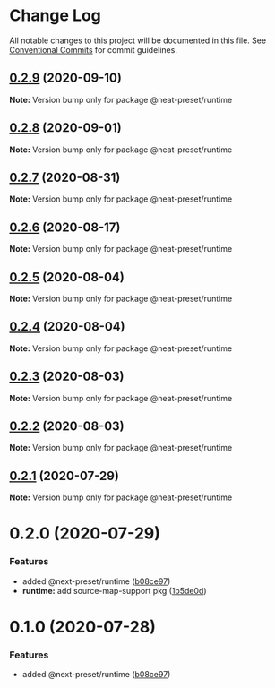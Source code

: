 # Change Log

All notable changes to this project will be documented in this file.
See [Conventional Commits](https://conventionalcommits.org) for commit guidelines.

## [0.2.9](https://github.com/igl/neat-preset/compare/@neat-preset/runtime@0.2.8...@neat-preset/runtime@0.2.9) (2020-09-10)

**Note:** Version bump only for package @neat-preset/runtime





## [0.2.8](https://github.com/igl/neat-preset/compare/@neat-preset/runtime@0.2.7...@neat-preset/runtime@0.2.8) (2020-09-01)

**Note:** Version bump only for package @neat-preset/runtime





## [0.2.7](https://github.com/igl/neat-preset/compare/@neat-preset/runtime@0.2.6...@neat-preset/runtime@0.2.7) (2020-08-31)

**Note:** Version bump only for package @neat-preset/runtime





## [0.2.6](https://github.com/igl/neat-preset/compare/@neat-preset/runtime@0.2.5...@neat-preset/runtime@0.2.6) (2020-08-17)

**Note:** Version bump only for package @neat-preset/runtime





## [0.2.5](https://github.com/igl/neat-preset/compare/@neat-preset/runtime@0.2.4...@neat-preset/runtime@0.2.5) (2020-08-04)

**Note:** Version bump only for package @neat-preset/runtime





## [0.2.4](https://github.com/igl/neat-preset/compare/@neat-preset/runtime@0.2.3...@neat-preset/runtime@0.2.4) (2020-08-04)

**Note:** Version bump only for package @neat-preset/runtime





## [0.2.3](https://github.com/igl/neat-preset/compare/@neat-preset/runtime@0.2.2...@neat-preset/runtime@0.2.3) (2020-08-03)

**Note:** Version bump only for package @neat-preset/runtime





## [0.2.2](https://github.com/igl/neat-preset/compare/@neat-preset/runtime@0.2.1...@neat-preset/runtime@0.2.2) (2020-08-03)

**Note:** Version bump only for package @neat-preset/runtime





## [0.2.1](https://github.com/igl/neat-preset/compare/@neat-preset/runtime@0.2.0...@neat-preset/runtime@0.2.1) (2020-07-29)

**Note:** Version bump only for package @neat-preset/runtime





# 0.2.0 (2020-07-29)


### Features

* added @next-preset/runtime ([b08ce97](https://github.com/igl/neat-preset/commit/b08ce97be7ab27375722038e93814ae09d8109d9))
* **runtime:** add source-map-support pkg ([1b5de0d](https://github.com/igl/neat-preset/commit/1b5de0db0b5e58ac52872158ba81c78d014c42b6))





# 0.1.0 (2020-07-28)


### Features

* added @next-preset/runtime ([b08ce97](https://github.com/igl/neat-preset/commit/b08ce97be7ab27375722038e93814ae09d8109d9))

